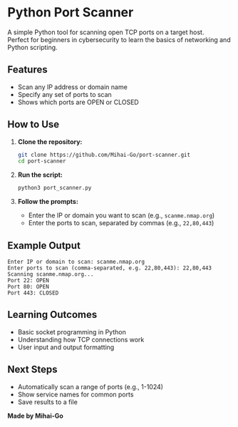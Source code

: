 # Python Port Scanner

A simple Python tool for scanning open TCP ports on a target host.  
Perfect for beginners in cybersecurity to learn the basics of networking and Python scripting.

## Features

- Scan any IP address or domain name
- Specify any set of ports to scan
- Shows which ports are OPEN or CLOSED

## How to Use

1. **Clone the repository:**
    ```bash
    git clone https://github.com/Mihai-Go/port-scanner.git
    cd port-scanner
    ```

2. **Run the script:**
    ```bash
    python3 port_scanner.py
    ```

3. **Follow the prompts:**
    - Enter the IP or domain you want to scan (e.g., `scanme.nmap.org`)
    - Enter the ports to scan, separated by commas (e.g., `22,80,443`)

## Example Output

```
Enter IP or domain to scan: scanme.nmap.org
Enter ports to scan (comma-separated, e.g. 22,80,443): 22,80,443
Scanning scanme.nmap.org...
Port 22: OPEN
Port 80: OPEN
Port 443: CLOSED
```

## Learning Outcomes

- Basic socket programming in Python
- Understanding how TCP connections work
- User input and output formatting

## Next Steps

- Automatically scan a range of ports (e.g., 1-1024)
- Show service names for common ports
- Save results to a file


**Made by Mihai-Go**
